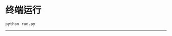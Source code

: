 # 终端运行

```shell
python run.py
```
****************************************************************************************************************************************************************************************************************************************************************************************************************************************************************************************************************************************************************************************************************************************************************************************